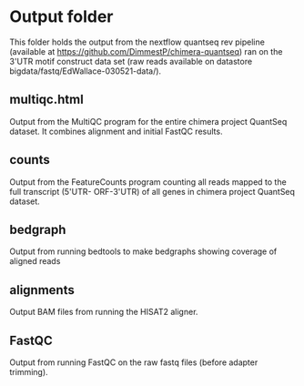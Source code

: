 # Output folder
This folder holds the output from the nextflow quantseq rev pipeline (available at https://github.com/DimmestP/chimera-quantseq) ran on the 3'UTR motif construct data set (raw reads available on datastore bigdata/fastq/EdWallace-030521-data/). 


## multiqc.html

Output from the MultiQC program for the entire chimera project QuantSeq dataset. 
It combines alignment and initial FastQC results.

## counts
Output from the FeatureCounts program counting all reads mapped to the full transcript (5'UTR- ORF-3'UTR) of all genes in chimera project QuantSeq dataset.

## bedgraph
Output from running bedtools to make bedgraphs showing coverage of aligned reads

## alignments
Output BAM files from running the HISAT2 aligner.

## FastQC
Output from running FastQC on the raw fastq files (before adapter trimming).
